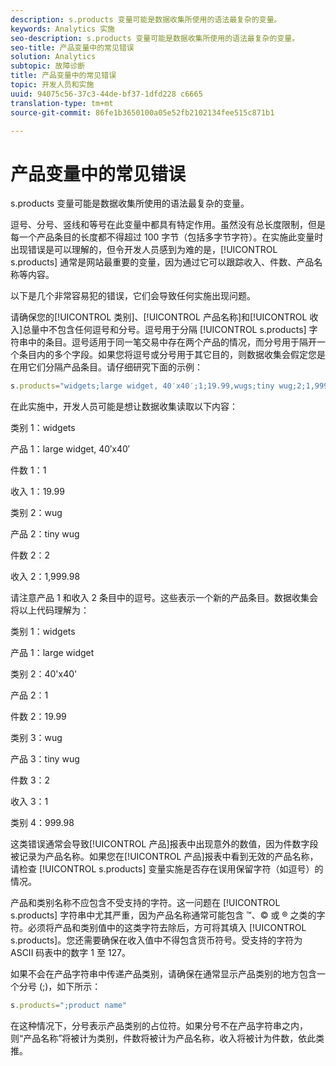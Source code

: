 ```yaml
---
description: s.products 变量可能是数据收集所使用的语法最复杂的变量。
keywords: Analytics 实施
seo-description: s.products 变量可能是数据收集所使用的语法最复杂的变量。
seo-title: 产品变量中的常见错误
solution: Analytics
subtopic: 故障诊断
title: 产品变量中的常见错误
topic: 开发人员和实施
uuid: 94075c56-37c3-44de-bf37-1dfd228 c6665
translation-type: tm+mt
source-git-commit: 86fe1b3650100a05e52fb2102134fee515c871b1

---
```



# 产品变量中的常见错误

s.products 变量可能是数据收集所使用的语法最复杂的变量。

逗号、分号、竖线和等号在此变量中都具有特定作用。虽然没有总长度限制，但是每一个产品条目的长度都不得超过 100 字节（包括多字节字符）。在实施此变量时出现错误是可以理解的，但令开发人员感到为难的是，[!UICONTROL s.products] 通常是网站最重要的变量，因为通过它可以跟踪收入、件数、产品名称等内容。

以下是几个非常容易犯的错误，它们会导致任何实施出现问题。

请确保您的[!UICONTROL 类别]、[!UICONTROL 产品名称]和[!UICONTROL 收入]总量中不包含任何逗号和分号。逗号用于分隔 [!UICONTROL s.products] 字符串中的条目。逗号适用于同一笔交易中存在两个产品的情况，而分号用于隔开一个条目内的多个字段。如果您将逗号或分号用于其它目的，则数据收集会假定您是在用它们分隔产品条目。请仔细研究下面的示例：

```js
s.products="widgets;large widget, 40′x40′;1;19.99,wugs;tiny wug;2;1,999.98";
```

在此实施中，开发人员可能是想让数据收集读取以下内容：

类别 1：widgets

产品 1：large widget, 40′x40′

件数 1：1

收入 1：19.99

类别 2：wug

产品 2：tiny wug

件数 2：2

收入 2：1,999.98

请注意产品 1 和收入 2 条目中的逗号。这些表示一个新的产品条目。数据收集会将以上代码理解为：

类别 1：widgets

产品 1：large widget

类别 2：40'x40'

产品 2：1

件数 2：19.99

类别 3：wug

产品 3：tiny wug

件数 3：2

收入 3：1

类别 4：999.98

这类错误通常会导致[!UICONTROL 产品]报表中出现意外的数值，因为件数字段被记录为产品名称。如果您在[!UICONTROL 产品]报表中看到无效的产品名称，请检查 [!UICONTROL s.products] 变量实施是否存在误用保留字符（如逗号）的情况。

产品和类别名称不应包含不受支持的字符。这一问题在 [!UICONTROL s.products] 字符串中尤其严重，因为产品名称通常可能包含 ™、© 或 ® 之类的字符。必须将产品和类别值中的这类字符去除后，方可将其填入 [!UICONTROL s.products]。您还需要确保在收入值中不得包含货币符号。受支持的字符为 ASCII 码表中的数字 1 至 127。

如果不会在产品字符串中传递产品类别，请确保在通常显示产品类别的地方包含一个分号 (;)，如下所示：

```js
s.products=";product name"
```

在这种情况下，分号表示产品类别的占位符。如果分号不在产品字符串之内，则“产品名称”将被计为类别，件数将被计为产品名称，收入将被计为件数，依此类推。
